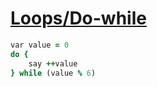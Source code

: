 [1]: https://rosettacode.org/wiki/Loops/Do-while

# [Loops/Do-while][1]

```ruby
var value = 0
do {
    say ++value
} while (value % 6)
```
